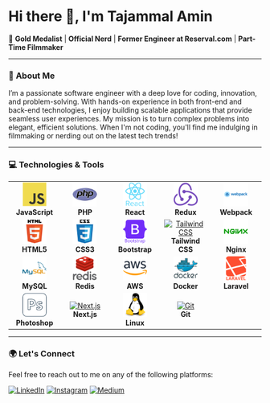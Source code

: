 
# Hi there 👋, I'm **Tajammal Amin**

🚀 **Gold Medalist** | **Official Nerd** | **Former Engineer at Reserval.com** | **Part-Time Filmmaker**

---

### 💼 **About Me**

I’m a passionate software engineer with a deep love for coding, innovation, and problem-solving. With hands-on experience in both front-end and back-end technologies, I enjoy building scalable applications that provide seamless user experiences. My mission is to turn complex problems into elegant, efficient solutions. When I'm not coding, you'll find me indulging in filmmaking or nerding out on the latest tech trends!

---

### 💻 **Technologies & Tools**

<div align="center">
  <table>
    <tr>
      <td align="center" width="96"><a href="https://www.javascript.com/"><img src="https://raw.githubusercontent.com/devicons/devicon/master/icons/javascript/javascript-original.svg" width="48" height="48" alt="JavaScript" /></a><br><b>JavaScript</b></td>
      <td align="center" width="96"><a href="https://www.php.net/"><img src="https://raw.githubusercontent.com/devicons/devicon/master/icons/php/php-original.svg" width="48" height="48" alt="PHP" /></a><br><b>PHP</b></td>
      <td align="center" width="96"><a href="https://reactjs.org/"><img src="https://raw.githubusercontent.com/devicons/devicon/master/icons/react/react-original-wordmark.svg" width="48" height="48" alt="React" /></a><br><b>React</b></td>
      <td align="center" width="96"><a href="https://redux.js.org/"><img src="https://raw.githubusercontent.com/devicons/devicon/master/icons/redux/redux-original.svg" width="48" height="48" alt="Redux" /></a><br><b>Redux</b></td>
      <td align="center" width="96"><a href="https://webpack.js.org/"><img src="https://raw.githubusercontent.com/devicons/devicon/d00d0969292a6569d45b06d3f350f463a0107b0d/icons/webpack/webpack-original-wordmark.svg" width="48" height="48" alt="Webpack" /></a><br><b>Webpack</b></td>
    </tr>
    <tr>
      <td align="center" width="96"><a href="https://developer.mozilla.org/en-US/docs/Web/HTML"><img src="https://raw.githubusercontent.com/devicons/devicon/master/icons/html5/html5-original-wordmark.svg" width="48" height="48" alt="HTML5" /></a><br><b>HTML5</b></td>
      <td align="center" width="96"><a href="https://developer.mozilla.org/en-US/docs/Web/CSS"><img src="https://raw.githubusercontent.com/devicons/devicon/master/icons/css3/css3-original-wordmark.svg" width="48" height="48" alt="CSS3" /></a><br><b>CSS3</b></td>
      <td align="center" width="96"><a href="https://getbootstrap.com/"><img src="https://raw.githubusercontent.com/devicons/devicon/master/icons/bootstrap/bootstrap-plain-wordmark.svg" width="48" height="48" alt="Bootstrap" /></a><br><b>Bootstrap</b></td>
      <td align="center" width="96"><a href="https://tailwindcss.com/"><img src="https://www.vectorlogo.zone/logos/tailwindcss/tailwindcss-icon.svg" width="48" height="48" alt="Tailwind CSS" /></a><br><b>Tailwind CSS</b></td>
      <td align="center" width="96"><a href="https://nginx.org/"><img src="https://raw.githubusercontent.com/devicons/devicon/master/icons/nginx/nginx-original.svg" width="48" height="48" alt="Nginx" /></a><br><b>Nginx</b></td>
    </tr>
    <tr>
      <td align="center" width="96"><a href="https://www.mysql.com/"><img src="https://raw.githubusercontent.com/devicons/devicon/master/icons/mysql/mysql-original-wordmark.svg" width="48" height="48" alt="MySQL" /></a><br><b>MySQL</b></td>
      <td align="center" width="96"><a href="https://redis.io/"><img src="https://raw.githubusercontent.com/devicons/devicon/master/icons/redis/redis-original-wordmark.svg" width="48" height="48" alt="Redis" /></a><br><b>Redis</b></td>
      <td align="center" width="96"><a href="https://aws.amazon.com/"><img src="https://raw.githubusercontent.com/devicons/devicon/master/icons/amazonwebservices/amazonwebservices-original-wordmark.svg" width="48" height="48" alt="AWS" /></a><br><b>AWS</b></td>
      <td align="center" width="96"><a href="https://www.docker.com/"><img src="https://raw.githubusercontent.com/devicons/devicon/master/icons/docker/docker-original-wordmark.svg" width="48" height="48" alt="Docker" /></a><br><b>Docker</b></td>
      <td align="center" width="96"><a href="https://laravel.com/"><img src="https://raw.githubusercontent.com/devicons/devicon/master/icons/laravel/laravel-plain-wordmark.svg" width="48" height="48" alt="Laravel" /></a><br><b>Laravel</b></td>
    </tr>
    <tr>
      <td align="center" width="96"><a href="https://www.adobe.com/products/photoshop.html"><img src="https://raw.githubusercontent.com/devicons/devicon/master/icons/photoshop/photoshop-line.svg" width="48" height="48" alt="Photoshop" /></a><br><b>Photoshop</b></td>
      <td align="center" width="96"><a href="https://nextjs.org/"><img src="https://cdn.worldvectorlogo.com/logos/nextjs-2.svg" width="48" height="48" alt="Next.js" /></a><br><b>Next.js</b></td>
      <td align="center" width="96"><a href="https://www.linux.org/"><img src="https://raw.githubusercontent.com/devicons/devicon/master/icons/linux/linux-original.svg" width="48" height="48" alt="Linux" /></a><br><b>Linux</b></td>
      <td align="center" width="96"><a href="https://git-scm.com/"><img src="https://www.vectorlogo.zone/logos/git-scm/git-scm-icon.svg" width="48" height="48" alt="Git" /></a><br><b>Git</b></td>
    </tr>
  </table>
</div>

---

### 🌍 **Let's Connect**

Feel free to reach out to me on any of the following platforms:

<p>
  <a href="https://www.linkedin.com/in/tajammal-amin-8719aa20a" target="_blank"><img src="https://img.shields.io/badge/LinkedIn-0a77b6?style=for-the-badge&logo=linkedin&logoColor=white" alt="LinkedIn"/></a>
  <a href="https://www.instagram.com/techniciantj08" target="_blank"><img src="https://img.shields.io/badge/Instagram-F35369?style=for-the-badge&logo=instagram&logoColor=white" alt="Instagram"/></a>
  <a href="https://medium.com/@tajammalamin001" target="_blank"><img src="https://img.shields.io/badge/Medium-black?style=for-the-badge&logo=medium&logoColor=white" alt="Medium"/></a>
</p>

